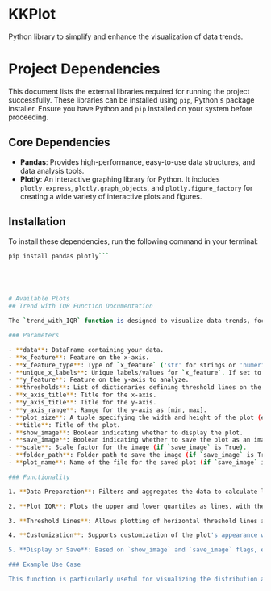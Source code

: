 # KKPlot
Python library to simplify and enhance the visualization of data trends.

# Project Dependencies

This document lists the external libraries required for running the project successfully. These libraries can be installed using `pip`, Python's package installer. Ensure you have Python and `pip` installed on your system before proceeding.

## Core Dependencies

- **Pandas**: Provides high-performance, easy-to-use data structures, and data analysis tools.
- **Plotly**: An interactive graphing library for Python. It includes `plotly.express`, `plotly.graph_objects`, and `plotly.figure_factory` for creating a wide variety of interactive plots and figures.

## Installation

To install these dependencies, run the following command in your terminal:

```bash
pip install pandas plotly```





# Available Plots
## Trend with IQR Function Documentation

The `trend_with_IQR` function is designed to visualize data trends, focusing on the Interquartile Range (IQR) across different values of a specified feature. It leverages Plotly for plotting and offers customizable parameters for detailed visualization.

### Parameters

- **data**: DataFrame containing your data.
- **x_feature**: Feature on the x-axis.
- **x_feature_type**: Type of `x_feature` ('str' for strings or 'numeric' for numerical values).
- **unique_x_labels**: Unique labels/values for `x_feature`. If set to 'auto', unique values are automatically determined.
- **y_feature**: Feature on the y-axis to analyze.
- **thresholds**: List of dictionaries defining threshold lines on the plot with keys 'y' (threshold value), 'name' (label), 'line_color', 'line_dash', and 'line_width'. False to avoid plotting threshold lines
- **x_axis_title**: Title for the x-axis.
- **y_axis_title**: Title for the y-axis.
- **y_axis_range**: Range for the y-axis as [min, max].
- **plot_size**: A tuple specifying the width and height of the plot (e.g., (800, 500)).
- **title**: Title of the plot.
- **show_image**: Boolean indicating whether to display the plot.
- **save_image**: Boolean indicating whether to save the plot as an image file.
- **scale**: Scale factor for the image (if `save_image` is True).
- **folder_path**: Folder path to save the image (if `save_image` is True).
- **plot_name**: Name of the file for the saved plot (if `save_image` is True).

### Functionality

1. **Data Preparation**: Filters and aggregates the data to calculate lower quartile, median, and upper quartile values for each unique label/value of `x_feature`.

2. **Plot IQR**: Plots the upper and lower quartiles as lines, with the area between these lines filled, representing the IQR. Medians are plotted with markers, lines, and texts, showing the central tendency for each group.

3. **Threshold Lines**: Allows plotting of horizontal threshold lines across the chart, defined by `thresholds`, to indicate specific values of interest. Labels for these lines are placed accordingly.

4. **Customization**: Supports customization of the plot's appearance with parameters for axis titles, axis ranges, the overall title, and legend positioning. Also, supports scaling and saving the plot as an image.

5. **Display or Save**: Based on `show_image` and `save_image` flags, either displays the plot in an output cell or saves it to a specified path.

### Example Use Case

This function is particularly useful for visualizing the distribution and central tendency of a variable (`y_feature`) across different groups or over time (`x_feature`). It's beneficial for identifying trends, outliers, and variations within the data, making it a valuable tool in exploratory data analysis, reporting, or presenting data insights.
